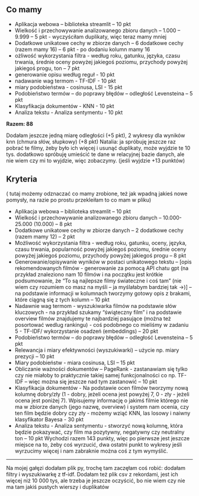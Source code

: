 ## Co mamy
- Aplikacja webowa – biblioteka streamlit – 10 pkt
- Wielkość i przechowywanie analizowanego zbioru danych – 1.000 – 9.999 – 5 pkt - wyczyściłam duplikaty, więc teraz mamy mniej
- Dodatkowe unikatowe cechy w zbiorze danych – 6 dodatkowe cechy (razem mamy 16) – 6 pkt - po dodaniu kolumn mamy 16
- ożliwość wykorzystania filtra - według roku, gatunku, języka, czasu trwania, średnie oceny powyżej jakiegoś poziomu, przychody powyżej jakiegoś progu, ton – 7 pkt
- generowanie opisu według reguł - 10 pkt
- nadawanie wag termom - TF-IDF - 10 pkt
- miary podobieństwa - cosinusa, LSI - 15 pkt
- Podobieństwo termów – do poprawy błędów – odległość Levensteina – 5 pkt
- Klasyfikacja dokumentów - KNN - 10 pkt
- Analiza tekstu - Analiza sentymentu - 10 pkt

**Razem: 88**

Dodałam jeszcze jedną miarę odległości (+5 pkt), 2 wykresy dla wyników knn (chmura słów, słupkowy) (+8 pkt)
Natalia: ja spróbuję jeszcze raz pobrać te filmy, żeby było ich więcej i usunąć duplikaty, może wyjdzie te 10 tys. dodatkowo spróbuję umieścić te dane w relacyjnej bazie danych, ale nie wiem czy mi to wyjdzie, więc zobaczymy. (jeśli wyjdzie +13 punktów)

## Kryteria 
( tutaj możemy odznaczać co mamy zrobione, też jak wpadną jakieś nowe pomysły, na razie po prostu przekleiłam to co mam w pliku)
- Aplikacja webowa – biblioteka streamlit – 10 pkt
- Wielkość i przechowywanie analizowanego zbioru danych – 10.000-25.000 (10.000) – 8 pkt
- Dodatkowe unikatowe cechy w zbiorze danych – 2 dodatkowe cechy (razem mamy 12) – 2 pkt 
- Możliwość wykorzystania filtra - według roku, gatunku, oceny, języka, czasu trwania, popularność powyżej jakiegoś poziomu, średnie oceny powyżej jakiegoś poziomu, przychody powyżej jakiegoś progu – 8 pkt
-  Generowanie/opisywanie wyników w postaci unikatowego tekstu – [opis rekomendowanych filmów - generowanie za pomocą API chatu gpt (na przykład znaleziono nam 10 filmów i na początku jest krótkie podsumowanie, że “To są najlepsze filmy świateczne i coś tam” (nie wiem czy rozumiem co masz na myśli – ja myślałabym bardziej tak ->)] – na podstawie informacji w kolumnach tworzymy gotowy opis z brakami, które ciągną się z tych kolumn – 10 pkt
-  Nadawnie wag termom - wyszukiwarka filmów na podstawie słów kluczowych - na przykład szukamy “świąteczny film” i na podstawie overview filmów znajdujemy te najbardziej pasujące (można też posortować wedlug rankingu) - coś podobnego co mieliśmy w zadaniu 5 - TF-IDF/ wykorzystanie osadzeń (embeddings) – 20 pkt
- Podobieństwo termów – do poprawy błędów – odległość Levensteina – 5 pkt
- Relewancja i miary efektywności (wyszukiwarki) – użycie np. miary prezycji – 10 pkt
- Miary podobieństw - miara cosinusa, LSI – 15 pkt
- Obliczanie ważności dokumentów – PageRank - zastanawiam się tylko czy nie miałoby to praktycznie takiej samej funkcjonalności co np. TF-IDF – więc można się jeszcze nad tym zastanowić – 10 pkt 
- Klasyfikacja dokumentów - Na podstawie ocen filmów tworzymy nową kolumnę dobry/zły (1 - dobry, jeżeli ocena jest powyżej 7, 0 - zły - jeżeli ocena jest poniżej 7). Wpisujemy informację o jakimś filmie którego nie ma w zbiorze danych (jego nazwę, overview) i system nam ocenia, czy ten film będzie dobry czy zły - możemy wziąć KNN, las losowy i naiwny klasyfikator Bayesa - 30 pkt 
- Analiza tekstu - Analiza sentymentu - stworzyć nową kolumnę, która będzie pokazywać, czy film ma pozytywny, negatywny czy neutralny ton – 10 pkt
Wychodzi razem 143 punkty, więc po pierwsze jest jeszcze miejsce na to, żeby coś wyrzucić, dwa ostatni punkt to wykresy jeśli wyrzucimy więcej i nam zabraknie można coś z tym wymyślić.

---------------------------------------------------------------------------------------------------------------
Na mojej gałęzi dodałam plik py, trochę tam zaczęłam coś robić: dodałam filtry i wyszukiwarkę z tf-idf.
Dodałam też plik csv z rekordami, jest ich więcej niż 10 000 tys, ale trzeba je jeszcze oczyścić, bo nie wiem czy nie ma tam jakiś pustych wierszy i duplikatów
